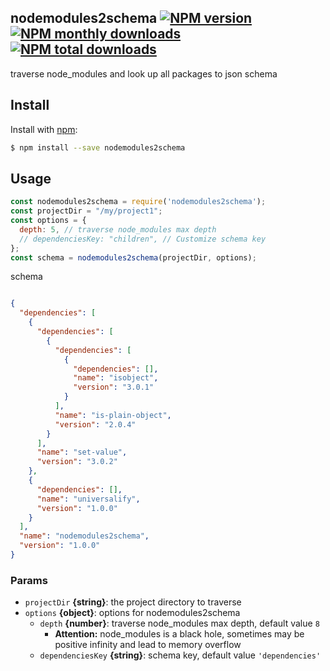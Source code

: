 ## nodemodules2schema [![NPM version](https://img.shields.io/npm/v/nodemodules2schema.svg?style=flat)](https://www.npmjs.com/package/nodemodules2schema) [![NPM monthly downloads](https://img.shields.io/npm/dm/nodemodules2schema.svg?style=flat)](https://npmjs.org/package/nodemodules2schema) [![NPM total downloads](https://img.shields.io/npm/dt/nodemodules2schema.svg?style=flat)](https://npmjs.org/package/nodemodules2schema)

traverse node_modules and look up all packages to json schema

## Install

Install with [npm](https://www.npmjs.com/):

```sh
$ npm install --save nodemodules2schema
```

## Usage

```js
const nodemodules2schema = require('nodemodules2schema');
const projectDir = "/my/project1";
const options = { 
  depth: 5, // traverse node_modules max depth
  // dependenciesKey: "children", // Customize schema key
};
const schema = nodemodules2schema(projectDir, options);
```

schema 
```json

{
  "dependencies": [
    {
      "dependencies": [
        {
          "dependencies": [
            {
              "dependencies": [],
              "name": "isobject",
              "version": "3.0.1"
            }
          ],
          "name": "is-plain-object",
          "version": "2.0.4"
        }
      ],
      "name": "set-value",
      "version": "3.0.2"
    },
    {
      "dependencies": [],
      "name": "universalify",
      "version": "1.0.0"
    }
  ],
  "name": "nodemodules2schema",
  "version": "1.0.0"
}
```

### Params

* `projectDir` **{string}**: the project directory to traverse 
* `options` **{object}**: options for nodemodules2schema
  - `depth` **{number}**: traverse node_modules max depth, default value `8`
    - **Attention:** node_modules is a black hole, sometimes may be positive infinity and lead to memory overflow
  - `dependenciesKey` **{string}**: schema key, default value `'dependencies'`
